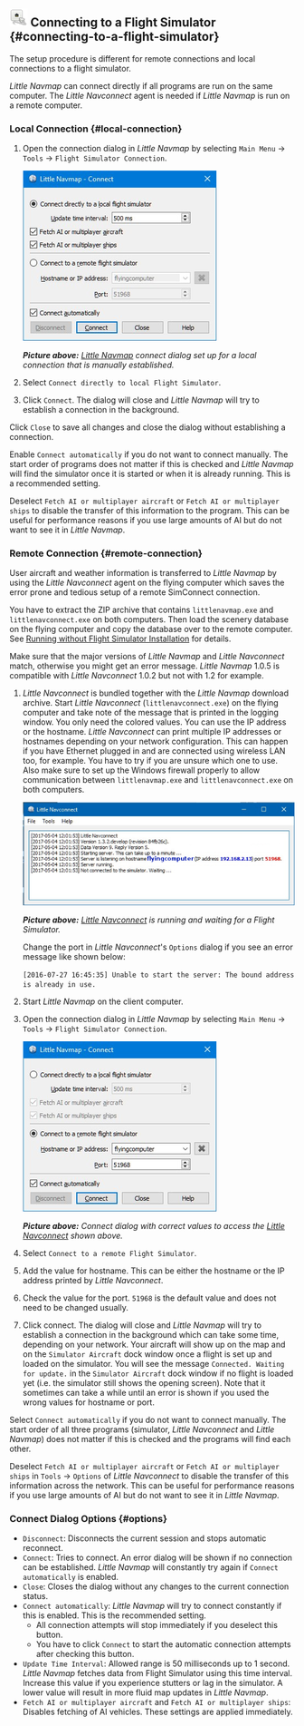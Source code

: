 ## ![Flight Simulator Connection](../images/icons/network.png "Flight Simulator Connection") Connecting to a Flight Simulator {#connecting-to-a-flight-simulator}

The setup procedure is different for remote connections and local connections to a flight simulator.

_Little Navmap_ can connect directly if all programs are run on the same computer. The _Little Navconnect_ agent is needed if _Little Navmap_ is run on a remote computer.

### Local Connection {#local-connection}

1. Open the connection dialog in _Little Navmap_ by selecting `Main Menu` -&gt; `Tools` -&gt; `Flight Simulator Connection`.

   ![Little Navmap Connect Dialog](../images/connectlocal.jpg "Little Navmap Connect Dialog")

   _**Picture above:** _[_Little Navmap_](https://albar965.github.io/littlenavconnect.html)_ connect dialog set up for a local connection that is manually established._

2. Select `Connect directly to local Flight Simulator`.

3. Click `Connect`. The dialog will close and _Little Navmap_ will try to establish a connection in the background.

Click `Close` to save all changes and close the dialog without establishing a connection.

Enable `Connect automatically` if you do not want to connect manually. The start order of programs does not matter if this is checked and _Little Navmap_ will find the simulator once it is started or when it is already running. This is a recommended setting.

Deselect `Fetch AI or multiplayer aircraft` or `Fetch AI or multiplayer ships` to disable the transfer of this information to the program. This can be useful for performance reasons if you use large amounts of AI but do not want to see it in _Little Navmap_.

### Remote Connection {#remote-connection}

User aircraft and weather information is transferred to _Little Navmap_ by using the _Little Navconnect_ agent on the flying computer which saves the error prone and tedious setup of a remote SimConnect connection.

You have to extract the ZIP archive that contains `littlenavmap.exe` and `littlenavconnect.exe` on both computers. Then load the scenery database on the flying computer and copy the database over to the remote computer. See [Running without Flight Simulator Installation](RUNNOSIM.md) for details.

Make sure that the major versions of _Little Navmap_ and _Little Navconnect_ match, otherwise you might get an error message. _Little Navmap_ 1.0.5 is compatible with _Little Navconnect_ 1.0.2 but not with 1.2 for example.

1. _Little Navconnect_ is bundled together with the _Little Navmap_ download archive. Start _Little Navconnect_ \(`littlenavconnect.exe`\) on the flying computer and take note of the message that is printed in the logging window. You only need the colored values. You can use the IP address or the hostname. _Little Navconnect_ can print multiple IP addresses or hostnames depending on your network configuration. This can happen if you have Ethernet plugged in and are connected using wireless LAN too, for example. You have to try if you are unsure which one to use. Also make sure to set up the Windows firewall properly to allow communication between `littlenavmap.exe` and `littlenavconnect.exe` on both computers.

   ![Little Navconnect](../images/littlenavconnect.jpg "Little Navconnect")

   _**Picture above:** _[_Little Navconnect_](https://albar965.github.io/littlenavconnect.html)_ is running and waiting for a Flight Simulator._

   Change the port in _Little Navconnect_'s `Options` dialog if you see an error message like shown below:

   `[2016-07-27 16:45:35] Unable to start the server: The bound address is already in use.`

2. Start _Little Navmap_ on the client computer.

3. Open the connection dialog in _Little Navmap_ by selecting `Main Menu` -&gt; `Tools` -&gt; `Flight Simulator Connection`.

   ![Little Navmap Connect Dialog](../images/connect.jpg "Little Navmap Connect Dialog")

   _**Picture above:** Connect dialog with correct values to access the _[_Little Navconnect_](https://albar965.github.io/littlenavconnect.html)_ shown above._

4. Select `Connect to a remote Flight Simulator`.
5. Add the value for hostname. This can be either the hostname or the IP address printed by _Little Navconnect_.
6. Check the value for the port. `51968` is the default value and does not need to be changed usually.
7. Click connect. The dialog will close and _Little Navmap_ will try to establish a connection in the background which can take some time, depending on your network. Your aircraft will show up on the map and on the `Simulator Aircraft` dock window once a flight is set up and loaded on the simulator. You will see the message `Connected. Waiting for update.` in the `Simulator Aircraft` dock window if no flight is loaded yet \(i.e. the simulator still shows the opening screen\). Note that it sometimes can take a while until an error is shown if you used the wrong values for hostname or port.

Select `Connect automatically` if you do not want to connect manually. The start order of all three programs \(simulator, _Little Navconnect_ and _Little Navmap_\) does not matter if this is checked and the programs will find each other.

Deselect `Fetch AI or multiplayer aircraft` or `Fetch AI or multiplayer ships` in `Tools` -&gt; `Options` of _Little Navconnect_ to disable the transfer of this information across the network. This can be useful for performance reasons if you use large amounts of AI but do not want to see it in _Little Navmap_.

### Connect Dialog Options {#options}

* `Disconnect`: Disconnects the current session and stops automatic reconnect.
* `Connect`: Tries to connect. An error dialog will be shown if no connection can be established. _Little Navmap_ will constantly try again if `Connect automatically` is enabled.
* `Close`: Closes the dialog without any changes to the current connection status.
* `Connect automatically`: _Little Navmap_ will try to connect constantly if this is enabled. This is the recommended setting.
  * All connection attempts will stop immediately if you deselect this button.
  * You have to click `Connect` to start the automatic connection attempts after checking this button.
* `Update Time Interval`: Allowed range is 50 milliseconds up to 1 second. _Little Navmap_ fetches data from Flight Simulator using this time interval. Increase this value if you experience stutters or lag in the simulator. A lower value will result in more fluid map updates in _Little Navmap_.
* `Fetch AI or multiplayer aircraft` and `Fetch AI or multiplayer ships`: Disables fetching of AI vehicles. These settings are applied immediately.



